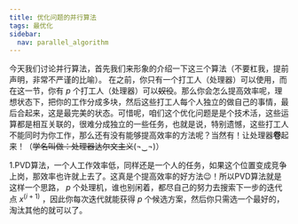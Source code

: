 ```yaml
---
title: 优化问题的并行算法
tags: 最优化
sidebar:
  nav: parallel_algorithm
---
```


今天我们讨论并行算法，首先我们来形象的介绍一下这三个算法（不要杠我，提前声明，非常不严谨的比喻）。
在之前，你只有一个打工人（处理器）可以使用，而在这一节，你有 $p$ 个打工人（处理器）可以~~奴役~~。那么你会怎么提高效率呢，理想状态下，把你的工作分成多块，然后这些打工人每个人独立的做自己的事情，最后合起来，这是最完美的状态。可惜呢，咱们这个优化问题是是个技术活，这些运算都是相互关联的，很难分成独立的一些任务，也就是说，特别遗憾，这些打工人不能同时为你工作，那么还有没有能够提高效率的方法呢？当然有！让处理器**卷**起来！（~~学名叫做：处理器达尔文主义~~(¬‿¬)）

1.PVD算法，一个人工作效率低，同样还是一个人的任务，如果这个位置变成竞争上岗，那效率也许就上去了。这真是个提高效率的好方法😉！所以PVD算法就是这样一个思路， $p$ 个处理机，谁也别闲着，都尽自己的努力去搜索下一步的迭代点 $x^{(i+1)}$ ，因此你每次迭代就能获得 $p$ 个候选方案，然后你只需选一个最好的，淘汰其他的就可以了。
